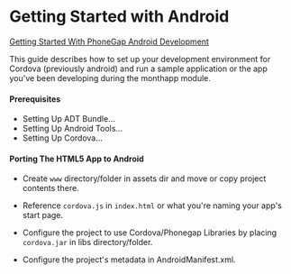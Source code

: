 Getting Started with Android
============================

[Getting Started With PhoneGap Android Development](http://www.adobe.com/devnet/html5/articles/getting-started-with-phonegap-in-eclipse-for-android.html)

This guide describes how to set up your development environment for Cordova (previously android) and run a sample application or the app you've been developing during the monthapp module.

#### Prerequisites

* Setting Up ADT Bundle...
* Setting Up Android Tools...
* Setting Up Cordova...

#### Porting The HTML5 App to Android

* Create `www` directory/folder in assets dir and move or copy project contents there.

* Reference `cordova.js` in `index.html` or what you're naming your app's start page.

* Configure the project to use Cordova/Phonegap Libraries by placing `cordova.jar` in libs directory/folder.

* Configure the project's metadata in AndroidManifest.xml.
